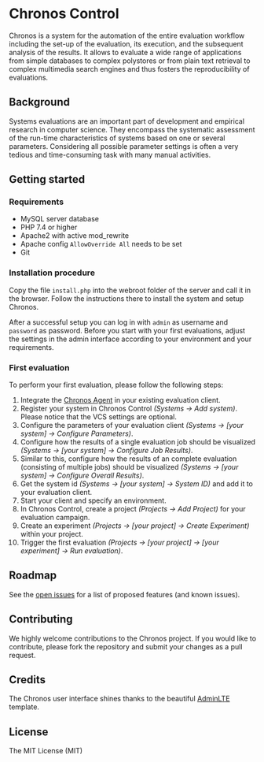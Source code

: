 # Chronos Control

Chronos is a system for the automation of the entire evaluation workflow including the set-up of the evaluation, its execution, and the subsequent analysis of the results. It allows to evaluate a wide range of applications from simple databases to complex polystores or from plain text retrieval to complex multimedia search engines and thus fosters the reproducibility of evaluations.


## Background
Systems evaluations are an important part of development and empirical research in computer science. They encompass the systematic assessment of the run-time characteristics of systems based on one or several parameters. Considering all possible parameter settings is often a very tedious and time-consuming task with many manual activities.


## Getting started

### Requirements

* MySQL server database
* PHP 7.4 or higher
* Apache2 with active mod_rewrite 
* Apache config `AllowOverride All` needs to be set
* Git


### Installation procedure
Copy the file `install.php` into the webroot folder of the server and call it in the browser.
Follow the instructions there to install the system and setup Chronos.

After a successful setup you can log in with `admin` as username and `password` as password. Before you start with your first evaluations, adjust the settings in the admin interface according to your environment and your requirements.


### First evaluation
To perform your first evaluation, please follow the following steps:

1. Integrate the [Chronos Agent](https://github.com/Chronos-EaaS/Chronos-Agent) in your existing evaluation client.
2. Register your system in Chronos Control _(Systems -> Add system)_. Please notice that the VCS settings are optional.
3. Configure the parameters of your evaluation client _(Systems -> \[your system\] -> Configure Parameters)_.
4. Configure how the results of a single evaluation job should be visualized _(Systems -> \[your system\] -> Configure Job Results)_.
5. Similar to this, configure how the results of an complete evaluation (consisting of multiple jobs) should be visualized _(Systems -> [your system] -> Configure Overall Results)_.
6. Get the system id _(Systems -> \[your system\] -> System ID)_ and add it to your evaluation client.
7. Start your client and specify an environment.
8. In Chronos Control, create a project _(Projects -> Add Project)_ for your evaluation campaign.
8. Create an experiment _(Projects -> \[your project\] -> Create Experiment)_ within your project.
9. Trigger the first evaluation _(Projects -> \[your project\] -> \[your experiment\] -> Run evaluation)_.


## Roadmap
See the [open issues](https://github.com/Chronos-EaaS/Chronos-Control/issues) for a list of proposed features (and known issues).


## Contributing
We highly welcome contributions to the Chronos project. If you would like to contribute, please fork the repository and submit your changes as a pull request.


## Credits
The Chronos user interface shines thanks to the beautiful [AdminLTE](https://adminlte.io/) template.


## License
The MIT License (MIT)